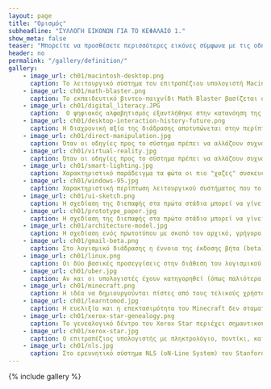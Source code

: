 ```yaml
---
layout: page
title: "Ορισμός"
subheadline: "ΣΥΛΛΟΓΗ ΕΙΚΟΝΩΝ ΓΙΑ ΤΟ ΚΕΦΑΛΑΙΟ 1."
show_meta: false
teaser: "Μπορείτε να προσθέσετε περισσότερες εικόνες σύμφωνα με τις οδηγίες στο τέλος της σελίδας"
header: no
permalink: "/gallery/definition/"
gallery:
    - image_url: ch01/macintosh-desktop.png
      caption: Το λειτουργικό σύστημα του επιτραπέζιου υπολογιστή Macintosh (1984) ήταν το πρώτο επιτυχημένο εμπορικό γραφικό περιβάλλον εργασίας και το πρώτο που έδωσε πρόσβαση σε πολλές εφαρμογές λογισμικού, ακόμη και σε χρήστες που δεν είχαν γνώσεις υπολογιστών, χάρη στην ευχρηστία του.
    - image_url: ch01/math-blaster.png
      caption: Το εκπαιδευτικό βιντεο-παιχνίδι Math Blaster βασίζεται σε μια πολύ δημοφιλή και κλασική φόρμα παιχνιδιού (shoot’em up) με τη διαφορά ότι ο χρήστης θα πρέπει να κάνει και τις μαθηματικές πράξεις σωστά για να πετύχει τον στόχο του παιχνιδιού.
    - image_url: ch01/digital_literacy.JPG
      caption:  Ο ψηφιακός αλφαβητισμός εξαντλήθηκε στην κατανόηση της χρήσης του υπολογιστή, αλλά τελικά έγινε σαφές ότι ο αλφαβητισμός, εκτός από την ανάγνωση, έχει ως αναγκαία προϋπόθεση και ένα βαθμό δεξιότητας στη συγγραφή.
    - image_url: ch01/desktop-interaction-history-future.png
      caption: Η διαχρονική αξία της διάδρασης αποτυπώνεται στην περίπτωση του επιτραπέζιου υπολογιστή, ο οποίος -αν και έχει εξελιχθεί τεχνολογικά σε πολλές τάξεις μεγέθους- στον προγραμματισμό της διάδρασης έχει παραμείνει παρόμοιος, επειδή ο άνθρωπος δεν άλλαζει το ίδιο γρήγορα και εύκολα με τις μηχανές.
    - image_url: ch01/direct-manipulation.jpg
      caption: Όταν οι οδηγίες προς το σύστημα πρέπει να αλλάζουν συχνά,τότε έχουμε τον απευθείας χειρισμό και την εικονική πραγματικότητα. H διάδραση γίνεται δυναμικά, οι χρήστες λαμβάνουν συνέχεια ανάδραση.
    - image_url: ch01/virtual-reality.jpg
      caption: Όταν οι οδηγίες προς το σύστημα πρέπει να αλλάζουν συχνά, τότε έχουμε τον απευθείας χειρισμό και την εικονική πραγματικότητα. H διάδραση γίνεται δυναμικά, οι χρήστες λαμβάνουν συνέχεια ανάδραση.
    - image_url: ch01/smart-lighting.jpg
      caption: Χαρακτηριστικό παράδειγμα τα φώτα οι πιο "χαζες" συσκευές του σπιτιού έγιναν έξυπνες και εξυπηρετούν τις ανάγκες των ενοίκων, όπως άνεση, εξοικονόμηση ενέργειας, χαλάρωση,χρώμα.
    - image_url: ch01/windows-95.jpg
      caption: Χαρακτηριστική περίπτωση λειτουργικού συστήματος που το γραφικό περιβάλλον - λειτουργικά - δεν έχει αλλάξει πολύ στο πέρασμα των χρόνων.
    - image_url: ch01/ui-sketch.png
      caption: Η σχεδίαση της διεπαφής στα πρώτα στάδια μπορεί να γίνει ακόμη και στο χαρτί, αν και υπάρχουν ψηφιακά εργαλεία που διευκολύνουν την παραγωγή των αντίστοιχων διαγραμμάτων.
    - image_url: ch01/prototype_paper.jpg
      caption: Η σχεδίαση της διεπαφής στα πρώτα στάδια μπορεί να γίνει ακόμη και στο χαρτί, αν και υπάρχουν ψηφιακά εργαλεία που διευκολύνουν την παραγωγή των αντίστοιχων διαγραμμάτων.
    - image_url: ch01/architecture-model.jpg
      caption: Η σχεδίαση ενός πρωτοτύπου με σκοπό τον αρχικό, γρήγορο και οικονομικό, έλεγχο της διάδρασης είναι ανάλογη με την κατασκευή προσχεδίων και μακέτας από τους αρχιτέκτονες μηχανικούς.
    - image_url: ch01/gmail-beta.png
      caption: Στο λογισμικό διάδρασης η έννοια της έκδοσης βήτα (beta) έχει χάσει την αρχική της σημασία, με πιο χαρακτηριστικό παράδειγμα το Google Mail, το οποίο έφερε την ετικέτα βήτα για περισσότερο από πέντε χρόνια και ενώ είχε ήδη περισσότερα από εκατό εκατομμύρια χρήστες.
    - image_url: ch01/linux.png
      caption: Οι δύο βασικές προσεγγίσεις στην διάθεση του λογισμικού είναι αυτή του ανοικτού (π.χ., Linux) και του κλειστού κώδικα (π.χ., Microsoft Windows), οι οποίες εμφανίζονται ως αντίπαλες, αλλά σε κάποιες περιπτώσεις μπορούν να λειτουργούν και συμπληρωματικά όπως στην περίπτωση του λογισμικού Apache. Το πιο ενδιαφέρον όμως είναι ότι μια συλλογική προσπάθεια όπως το Linux που δεν έχει στόχο το κέρδος, μπορεί και παράγει ένα αποτέλεσμα εφάμιλλο των εμπορικών.
    - image_url: ch01/uber.jpg
      caption: Αν και οι υπολογιστές έχουν κατηγορηθεί (όπως παλιότερα η μηχανή εσωτερικής καύσης και η ρομποτική) ότι αφαιρούν δουλειές, την ίδια στιγμή δημιουργούν και ευκαιρίες για νέες αγορές, όπως για παράδειγμα στην περίπτωση του Uber.
    - image_url: ch01/minecraft.png
      caption: Η ιδέα να δημιουργούνται πίστες από τους τελικούς χρήστες δεν είναι καινούρια και έχει δοκιμαστεί με επιτυχία σε αρκετά παιχνίδια ως πρόσθετη λειτουργία. Το Minecraft είναι από την αρχή σχεδιασμένο με σκοπό οι τελικοί χρήστες να σχεδιάζουν τον εικονικό κόσμο.
    - image_url: ch01/learntomod.jpg
      caption: Η ευελιξία και η επεκτασιμότητα του Minecraft δεν σταματούν στη δυνατότητα κατασκευής του σκηνικού της δράσης, αλλά επεκτείνονται στη δυνατότητα προγραμματισμού της συμπεριφοράς και στη δημιουργίας νεών αντικειμένων.
    - image_url: ch01/xerox-star-genealogy.png
      caption: Το γενεαλογικό δέντρο του Xerox Star περιέχει σημαντικούς προγόνους (π.χ., Memex, NLS, Sketchpad, κ.ά.) καθώς και εξίσου σημαντικούς απογόνους (π.χ. Macintosh), με τα περισσότερα στοιχεία της διάδρασης (π.χ., γραφική επιφάνεια εργασίας, απευθείας χειρισμός, κτλ.) να παραμένουν τα ίδια για δεκαετίες.
    - image_url: ch01/xerox-star.jpg
      caption: Ο επιτραπέζιος υπολογιστής με πληκτρολόγιο, ποντίκι, και γραφική επιφάνεια εργασίας (παράθυρα, εικονίδια, φάκελοι) που δημιουργήθηκε από τη Xerox στα τέλη της δεκαετίας του 1970 λίγο διαφέρει από τον μοντέρνο επιτραπέζιο υπολογιστή.
    - image_url: ch01/nls.jpg
      caption: Στο ερευνητικό σύστημα NLS (oN-Line System) του Stanford Research Institute (SRI), για πρώτη φορά, τα συστήματα εισόδου και εξόδου του χρήστη είχαν ενδιάμεσα επίπεδα αφαιρετικότητας, τα οποία επέτρεπαν τον έλεγχο διαφορετικών τύπων πληροφορίας (π.χ., κειμένου και γραφικών) καθώς και διαφορετικές συνθέσεις και οργανώσεις της πληροφορίας, από μια συσκευή εισόδου όπως το ποντίκι.
---
```



{% include gallery %}
